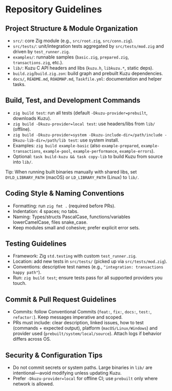 # Repository Guidelines

## Project Structure & Module Organization
- `src/`: core Zig module (e.g., `src/root.zig`, `src/conn.zig`).
- `src/tests/`: unit/integration tests aggregated by `src/tests/mod.zig` and driven by `test_runner.zig`.
- `examples/`: runnable samples (`basic.zig`, `prepared.zig`, `transactions.zig`, etc.).
- `lib/`: Kuzu C API headers and libs (`kuzu.h`, `libkuzu.*`, static deps).
- `build.zig`/`build.zig.zon`: build graph and prebuilt Kuzu dependencies.
- `docs/`, `README.md`, `ROADMAP.md`, `Taskfile.yml`: documentation and helper tasks.

## Build, Test, and Development Commands
- `zig build test`: run all tests (default `-Dkuzu-provider=prebuilt`, downloads Kuzu).
- `zig build -Dkuzu-provider=local test`: use headers/libs from `lib/` (offline).
- `zig build -Dkuzu-provider=system -Dkuzu-include-dir=/path/include -Dkuzu-lib-dir=/path/lib test`: use system install.
- Examples: `zig build example-basic` (also `example-prepared`, `example-transactions`, `example-pool`, `example-performance`, `example-errors`).
- Optional: `task build-kuzu && task copy-lib` to build Kuzu from source into `lib/`.

Tip: When running built binaries manually with shared libs, set `DYLD_LIBRARY_PATH` (macOS) or `LD_LIBRARY_PATH` (Linux) to `lib/`.

## Coding Style & Naming Conventions
- Formatting: run `zig fmt .` (required before PRs).
- Indentation: 4 spaces; no tabs.
- Naming: Types/structs PascalCase, functions/variables lowerCamelCase, files snake_case.
- Keep modules small and cohesive; prefer explicit error sets.

## Testing Guidelines
- Framework: Zig `std.testing` with custom `test_runner.zig`.
- Location: add new tests in `src/tests/` (picked up via `src/tests/mod.zig`).
- Conventions: descriptive test names (e.g., `"integration: transactions happy path"`).
- Run: `zig build test`; ensure tests pass for all supported providers you touch.

## Commit & Pull Request Guidelines
- Commits: follow Conventional Commits (`feat:`, `fix:`, `docs:`, `test:`, `refactor:`). Keep messages imperative and scoped.
- PRs must include: clear description, linked issues, how to test (commands + expected output), platform (`macOS/Linux/Windows`) and provider used (`prebuilt/system/local/source`). Attach logs if behavior differs across OS.

## Security & Configuration Tips
- Do not commit secrets or system paths. Large binaries in `lib/` are intentional—avoid modifying unless updating Kuzu.
- Prefer `-Dkuzu-provider=local` for offline CI; use `prebuilt` only where network is allowed.
